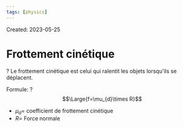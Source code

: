 ```yaml
---
tags: [physics] 
---
```

Created: 2023-05-25

# Frottement cinétique
?
Le frottement cinétique est celui qui ralentit les objets lorsqu'ils se déplacent.
<!--SR:!2024-04-06,179,230-->

Formule:
?
$$\Large{f=\mu_{d}\times R}$$
- $\mu_{d}=$ coefficient de frottement cinétique 
- $R=$ Force normale
<!--SR:!2023-11-01,90,248-->